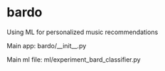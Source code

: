 # bardo
Using ML for personalized music recommendations

Main app: bardo/\_\_init\_\_.py

Main ml file: ml/experiment_bard_classifier.py
